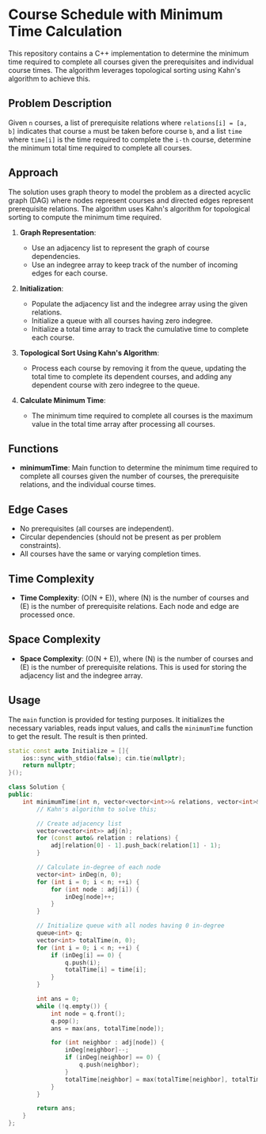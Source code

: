 # Course Schedule with Minimum Time Calculation

This repository contains a C++ implementation to determine the minimum time required to complete all courses given the prerequisites and individual course times. The algorithm leverages topological sorting using Kahn's algorithm to achieve this.

## Problem Description

Given `n` courses, a list of prerequisite relations where `relations[i] = [a, b]` indicates that course `a` must be taken before course `b`, and a list `time` where `time[i]` is the time required to complete the `i-th` course, determine the minimum total time required to complete all courses.

## Approach

The solution uses graph theory to model the problem as a directed acyclic graph (DAG) where nodes represent courses and directed edges represent prerequisite relations. The algorithm uses Kahn's algorithm for topological sorting to compute the minimum time required.

1. **Graph Representation**:
   - Use an adjacency list to represent the graph of course dependencies.
   - Use an indegree array to keep track of the number of incoming edges for each course.

2. **Initialization**:
   - Populate the adjacency list and the indegree array using the given relations.
   - Initialize a queue with all courses having zero indegree.
   - Initialize a total time array to track the cumulative time to complete each course.

3. **Topological Sort Using Kahn's Algorithm**:
   - Process each course by removing it from the queue, updating the total time to complete its dependent courses, and adding any dependent course with zero indegree to the queue.

4. **Calculate Minimum Time**:
   - The minimum time required to complete all courses is the maximum value in the total time array after processing all courses.

## Functions

- **minimumTime**: Main function to determine the minimum time required to complete all courses given the number of courses, the prerequisite relations, and the individual course times.

## Edge Cases

- No prerequisites (all courses are independent).
- Circular dependencies (should not be present as per problem constraints).
- All courses have the same or varying completion times.

## Time Complexity

- **Time Complexity**: \(O(N + E)\), where \(N\) is the number of courses and \(E\) is the number of prerequisite relations. Each node and edge are processed once.

## Space Complexity

- **Space Complexity**: \(O(N + E)\), where \(N\) is the number of courses and \(E\) is the number of prerequisite relations. This is used for storing the adjacency list and the indegree array.

## Usage

The `main` function is provided for testing purposes. It initializes the necessary variables, reads input values, and calls the `minimumTime` function to get the result. The result is then printed.

```cpp
static const auto Initialize = []{
    ios::sync_with_stdio(false); cin.tie(nullptr);
    return nullptr;
}();

class Solution {
public:
    int minimumTime(int n, vector<vector<int>>& relations, vector<int>& time) {
        // Kahn's algorithm to solve this;

        // Create adjacency list
        vector<vector<int>> adj(n);
        for (const auto& relation : relations) {
            adj[relation[0] - 1].push_back(relation[1] - 1);
        }

        // Calculate in-degree of each node
        vector<int> inDeg(n, 0);
        for (int i = 0; i < n; ++i) {
            for (int node : adj[i]) {
                inDeg[node]++;
            }
        }

        // Initialize queue with all nodes having 0 in-degree
        queue<int> q;
        vector<int> totalTime(n, 0);
        for (int i = 0; i < n; ++i) {
            if (inDeg[i] == 0) {
                q.push(i);
                totalTime[i] = time[i];
            }
        }

        int ans = 0;
        while (!q.empty()) {
            int node = q.front();
            q.pop();
            ans = max(ans, totalTime[node]);

            for (int neighbor : adj[node]) {
                inDeg[neighbor]--;
                if (inDeg[neighbor] == 0) {
                    q.push(neighbor);
                }
                totalTime[neighbor] = max(totalTime[neighbor], totalTime[node] + time[neighbor]);
            }
        }

        return ans;
    }
};
